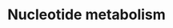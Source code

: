 ---
annotations:
- type: Pathway Ontology
  value: classic metabolic pathway
authors:
- MaintBot
- Egonw
- Elisa
- Eweitz
description: ''
last-edited: 2021-05-25
organisms:
- Gallus gallus
redirect_from:
- /index.php/Pathway:WP838
- /instance/WP838
schema-jsonld:
- '@context': https://schema.org/
  '@id': https://wikipathways.github.io/pathways/WP838.html
  '@type': Dataset
  creator:
    '@type': Organization
    name: WikiPathways
  description: ''
  keywords:
  - POLB
  - POLA1
  - Adenylosuccinate
  - Spermidine
  - RCJMB04_17e23
  - Adenine
  - PRPP
  - IMP
  - SAT1
  - PRPS1
  - HPRT1
  - Uric Acid
  - NME2
  - PRPS2
  - OAZ1
  - POLG
  - POLD1
  - Ribose
  - Xanthine monophosphate
  - DHFR
  - Guanine
  - GMP
  - RCJMB04_12b8
  - RRM1
  - Ornithine
  - RRM2B
  - IMPDH1
  - ADSL
  - Putrescine
  - AICAR
  - AMP
  - RRM2
  - SRM
  - Hypoxanthine
  - Spermine
  - SAICAR
  license: CC0
  name: Nucleotide metabolism
seo: CreativeWork
title: Nucleotide metabolism
wpid: WP838
---